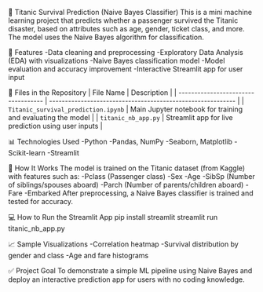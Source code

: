 📘 Titanic Survival Prediction (Naive Bayes Classifier)
This is a mini machine learning project that predicts whether a passenger survived the Titanic disaster, based on attributes such as age, gender, ticket class, and more. The model uses the Naive Bayes algorithm for classification.


🚀 Features
-Data cleaning and preprocessing
-Exploratory Data Analysis (EDA) with visualizations
-Naive Bayes classification model
-Model evaluation and accuracy improvement
-Interactive Streamlit app for user input


📁 Files in the Repository
| File Name                           | Description                                                 |
| ----------------------------------- | ----------------------------------------------------------- |
| `Titanic_survival_prediction.ipynb` | Main Jupyter notebook for training and evaluating the model |
| `titanic_nb_app.py`                 | Streamlit app for live prediction using user inputs         |


📊 Technologies Used
-Python
-Pandas, NumPy
-Seaborn, Matplotlib
-Scikit-learn
-Streamlit


🧠 How It Works
The model is trained on the Titanic dataset (from Kaggle) with features such as:
-Pclass (Passenger class)
-Sex
-Age
-SibSp (Number of siblings/spouses aboard)
-Parch (Number of parents/children aboard)
-Fare
-Embarked
After preprocessing, a Naive Bayes classifier is trained and tested for accuracy.


💻 How to Run the Streamlit App
pip install streamlit
streamlit run titanic_nb_app.py


📈 Sample Visualizations
-Correlation heatmap
-Survival distribution by gender and class
-Age and fare histograms


✅ Project Goal
To demonstrate a simple ML pipeline using Naive Bayes and deploy an interactive prediction app for users with no coding knowledge.
